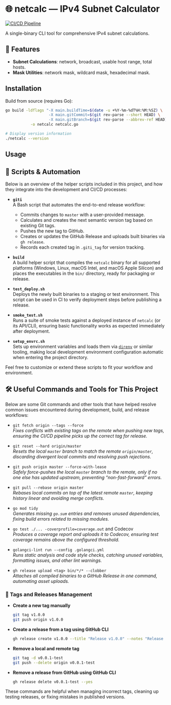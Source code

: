 # 🌐 netcalc — IPv4 Subnet Calculator

[![CI/CD Pipeline](https://github.com/galenoferreira/netcalc/actions/workflows/main.yml/badge.svg)](https://github.com/galenoferreira/netcalc/actions/workflows/main.yml)

A single-binary CLI tool for comprehensive IPv4 subnet calculations.

## 🚀 Features

- **Subnet Calculations**: network, broadcast, usable host range, total hosts.
- **Mask Utilities**: network mask, wildcard mask, hexadecimal mask.

## Installation

Build from source (requires Go):

```bash
go build -ldflags "-X main.buildTime=$(date -u +%Y-%m-%dT%H:%M:%SZ) \
                   -X main.gitCommit=$(git rev-parse --short HEAD) \
                   -X main.gitBranch=$(git rev-parse --abbrev-ref HEAD)" \
           -o netcalc netcalc.go

# Display version information
./netcalc --version
```

## Usage

## 📝 Scripts & Automation

Below is an overview of the helper scripts included in this project, and how they integrate into the development and CI/CD processes:

- **`giti`**  
  A Bash script that automates the end-to-end release workflow:
  - Commits changes to `master` with a user-provided message.
  - Calculates and creates the next semantic version tag based on existing Git tags.
  - Pushes the new tag to GitHub.
  - Creates or updates the GitHub Release and uploads built binaries via `gh release`.
  - Records each created tag in `.giti_tag` for version tracking.

- **`build`**  
  A build helper script that compiles the `netcalc` binary for all supported platforms (Windows, Linux, macOS Intel, and macOS Apple Silicon) and places the executables in the `bin/` directory, ready for packaging or release.

- **`test_deploy.sh`**  
  Deploys the newly built binaries to a staging or test environment. This script can be used in CI to verify deployment steps before publishing a release.

- **`smoke_test.sh`**  
  Runs a suite of smoke tests against a deployed instance of `netcalc` (or its API/CLI), ensuring basic functionality works as expected immediately after deployment.

- **`setup_envrc.sh`**  
  Sets up environment variables and loads them via [`direnv`](https://direnv.net/) or similar tooling, making local development environment configuration automatic when entering the project directory.

Feel free to customize or extend these scripts to fit your workflow and environment.

## 🛠️ Useful Commands and Tools for This Project

Below are some Git commands and other tools that have helped resolve common issues encountered during development, build, and release workflows:

- `git fetch origin --tags --force`  
  *Fixes conflicts with existing tags on the remote when pushing new tags, ensuring the CI/CD pipeline picks up the correct tag for release.*

- `git reset --hard origin/master`  
  *Resets the local `master` branch to match the remote `origin/master`, discarding divergent local commits and resolving push rejections.*

- `git push origin master --force-with-lease`  
  *Safely force-pushes the local `master` branch to the remote, only if no one else has updated upstream, preventing “non-fast-forward” errors.*

- `git pull --rebase origin master`  
  *Rebases local commits on top of the latest remote `master`, keeping history linear and avoiding merge conflicts.*

- `go mod tidy`  
  *Generates missing `go.sum` entries and removes unused dependencies, fixing build errors related to missing modules.*

- `go test ./... -coverprofile=coverage.out` and Codecov  
  *Produces a coverage report and uploads it to Codecov, ensuring test coverage remains above the configured threshold.*

- `golangci-lint run --config .golangci.yml`  
  *Runs static analysis and code style checks, catching unused variables, formatting issues, and other lint warnings.*

- `gh release upload <tag> bin/*/* --clobber`  
  *Attaches all compiled binaries to a GitHub Release in one command, automating asset uploads.*


### 🔖 Tags and Releases Management

- **Create a new tag manually**
  ```bash
  git tag v1.0.0
  git push origin v1.0.0
  ```

- **Create a release from a tag using GitHub CLI**
  ```bash
  gh release create v1.0.0 --title "Release v1.0.0" --notes "Release description or changelog"
  ```

- **Remove a local and remote tag**
  ```bash
  git tag -d v0.0.1-test
  git push --delete origin v0.0.1-test
  ```

- **Remove a release from GitHub using GitHub CLI**
  ```bash
  gh release delete v0.0.1-test --yes
  ```

These commands are helpful when managing incorrect tags, cleaning up testing releases, or fixing mistakes in published versions.